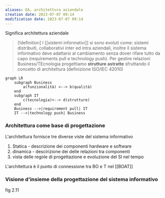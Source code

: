```yaml
---
aliases: EA, architettura aziendale
creation date: 2023-07-07 09:14
modification date: 2023-07-07 09:14
---
```



Significa architettura aziendale

> [!definition]
> I [[sistemi informativi]] si sono evoluti come: sistemi distribuiti, collaborativi inter ed intra aziendali, inoltre il sistema informativo deve adattarsi al cambiamento senza dover rifare tutto da capo (requirements pull e technology push).
> Per gestire relazioni Business/TEcnologia progettiamo **strutture astratte** sfruttando il concetto di architettura (definizione ISO/IEC 42010)



```mermaid
graph LR
	subgraph Business
		a(funzionalità) <--> b(qualità)
 	end
 	subgraph IT
	 	c(tecnologia)<--> d(strutture)
 	end
 	Business -->|requirement pull| IT
 	IT -->|technology push| Business
```

### Architettura come base di progettazione

L'architettura fornisce tre diverse viste del sistema informativo
1. Statica - descrizione dei componenti hardware e software
2. dinamica - descirizione dei delle relazioni tra componenti
3. vista delle regole di progettazione e evoluzione del SI nel tempo

L'architettura è il punto di connessione tra BO e T nel [[BOAT]]


### Visione d'insieme della progettazione del sistema informativo
fig 2.11